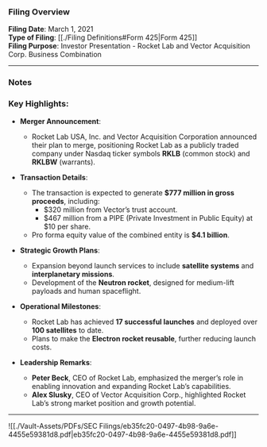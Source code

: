 ### Filing Overview

**Filing Date**: March 1, 2021  
**Type of Filing**: [[./Filing Definitions#Form 425|Form 425]]  
**Filing Purpose**: Investor Presentation - Rocket Lab and Vector Acquisition Corp. Business Combination

---
### Notes

### Key Highlights:

- **Merger Announcement**:
    - Rocket Lab USA, Inc. and Vector Acquisition Corporation announced their plan to merge, positioning Rocket Lab as a publicly traded company under Nasdaq ticker symbols **RKLB** (common stock) and **RKLBW** (warrants).
- **Transaction Details**:
    - The transaction is expected to generate **$777 million in gross proceeds**, including:
        - $320 million from Vector’s trust account.
        - $467 million from a PIPE (Private Investment in Public Equity) at $10 per share.
    - Pro forma equity value of the combined entity is **$4.1 billion**.
- **Strategic Growth Plans**:
    - Expansion beyond launch services to include **satellite systems** and **interplanetary missions**.
    - Development of the **Neutron rocket**, designed for medium-lift payloads and human spaceflight.
- **Operational Milestones**:
    - Rocket Lab has achieved **17 successful launches** and deployed over **100 satellites** to date.
    - Plans to make the **Electron rocket reusable**, further reducing launch costs.
- **Leadership Remarks**:
    
    - **Peter Beck**, CEO of Rocket Lab, emphasized the merger’s role in enabling innovation and expanding Rocket Lab’s capabilities.
    - **Alex Slusky**, CEO of Vector Acquisition Corp., highlighted Rocket Lab’s strong market position and growth potential.

---

![[./Vault-Assets/PDFs/SEC Filings/eb35fc20-0497-4b98-9a6e-4455e59381d8.pdf|eb35fc20-0497-4b98-9a6e-4455e59381d8.pdf]]